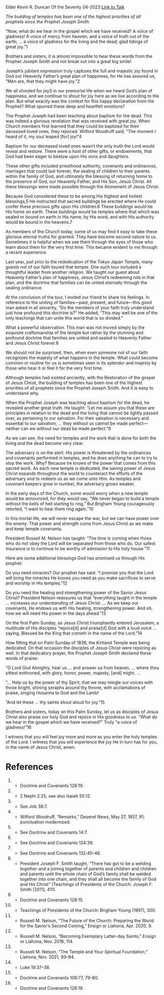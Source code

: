 Elder Kevin R. Duncan
Of the Seventy
04-2023
[Link to Talk](https://www.churchofjesuschrist.org/study/general-conference/2023/04/46duncan?lang=eng)

_The building of temples has been one of the highest priorities of all prophets since the Prophet Joseph Smith._

“Now, what do we hear in the gospel which we have received? A voice of gladness! A voice of mercy from heaven; and a voice of truth out of the earth; … a voice of gladness for the living and the dead; glad tidings of great joy.”1

Brothers and sisters, it is almost impossible to hear these words from the Prophet Joseph Smith and not break out into a great big smile!

Joseph’s jubilant expression truly captures the full and majestic joy found in God our Heavenly Father’s great plan of happiness, for He has assured us, “Men are, that they might have joy.”2

We all shouted for joy3 in our premortal life when we heard God’s plan of happiness, and we continue to shout for joy here as we live according to His plan. But what exactly was the context for this happy declaration from the Prophet? What spurred these deep and heartfelt emotions?

The Prophet Joseph had been teaching about baptism for the dead. This was indeed a glorious revelation that was received with great joy. When Church members first learned that they could be baptized for their deceased loved ones, they rejoiced. Wilford Woodruff said, “The moment I heard of it, my soul leaped [for] joy!”4

Baptism for our deceased loved ones wasn’t the only truth the Lord would reveal and restore. There were a host of other gifts, or endowments, that God had been eager to bestow upon His sons and daughters.

These other gifts included priesthood authority, covenants and ordinances, marriages that could last forever, the sealing of children to their parents within the family of God, and ultimately the blessing of returning home to the presence of God, our Heavenly Father, and His Son, Jesus Christ. All these blessings were made possible through the Atonement of Jesus Christ.

Because God considered these to be among His highest and holiest blessings,5 He instructed that sacred buildings be erected where He could confer these precious gifts upon His children.6 These buildings would be His home on earth. These buildings would be temples where that which was sealed or bound on earth in His name, by His word, and with His authority would be bound in the heavens.7

As members of the Church today, some of us may find it easy to take these glorious eternal truths for granted. They have become second nature to us. Sometimes it is helpful when we see them through the eyes of those who learn about them for the very first time. This became evident to me through a recent experience.

Last year, just prior to the rededication of the Tokyo Japan Temple, many guests not of our faith toured that temple. One such tour included a thoughtful leader from another religion. We taught our guest about Heavenly Father’s plan of happiness, Jesus Christ’s redeeming role in that plan, and the doctrine that families can be united eternally through the sealing ordinance.

At the conclusion of the tour, I invited our friend to share his feelings. In reference to the uniting of families—past, present, and future—this good man asked in all sincerity, “Do the members of your faith truly understand just how profound this doctrine is?” He added, “This may well be one of the only teachings that can unite this world that is so divided.”

What a powerful observation. This man was not moved simply by the exquisite craftsmanship of the temple but rather by the stunning and profound doctrine that families are united and sealed to Heavenly Father and Jesus Christ forever.8

We should not be surprised, then, when even someone not of our faith recognizes the majesty of what happens in the temple. What could become common or routine for us is sometimes seen in its splendor and majesty by those who hear it or feel it for the very first time.

Although temples had existed anciently, with the Restoration of the gospel of Jesus Christ, the building of temples has been one of the highest priorities of all prophets since the Prophet Joseph Smith. And it is easy to understand why.

When the Prophet Joseph was teaching about baptism for the dead, he revealed another great truth. He taught: “Let me assure you that these are principles in relation to the dead and the living that cannot be lightly passed over, as pertaining to our salvation. For their salvation is necessary and essential to our salvation, … they without us cannot be made perfect—neither can we without our dead be made perfect.”9

As we can see, the need for temples and the work that is done for both the living and the dead become very clear. 

The adversary is on the alert. His power is threatened by the ordinances and covenants performed in temples, and he does anything he can to try to stop the work. Why? Because he knows of the power that comes from this sacred work. As each new temple is dedicated, the saving power of Jesus Christ expands throughout the world to counteract the efforts of the adversary and to redeem us as we come unto Him. As temples and covenant keepers grow in number, the adversary grows weaker.

In the early days of the Church, some would worry when a new temple would be announced, for they would say, “We never began to build a temple without the bells of hell starting to ring.” But Brigham Young courageously retorted, “I want to hear them ring again.”10

In this mortal life, we will never escape the war, but we can have power over the enemy. That power and strength come from Jesus Christ as we make and keep temple covenants.

President Russell M. Nelson has taught: “The time is coming when those who do not obey the Lord will be separated from those who do. Our safest insurance is to continue to be worthy of admission to His holy house.”11

Here are some additional blessings God has promised us through His prophet:

Do you need miracles? Our prophet has said: “I promise you that the Lord will bring the miracles He knows you need as you make sacrifices to serve and worship in His temples.”12

Do you need the healing and strengthening power of the Savior Jesus Christ? President Nelson reassures us that “everything taught in the temple … increases our understanding of Jesus Christ. … As we keep our covenants, He endows us with His healing, strengthening power. And oh, how we will need His power in the days ahead.”13

On the first Palm Sunday, as Jesus Christ triumphantly entered Jerusalem, a multitude of His disciples “rejoice[d] and praise[d] God with a loud voice … saying, Blessed be the King that cometh in the name of the Lord.”14

How fitting that on Palm Sunday of 1836, the Kirtland Temple was being dedicated. On that occasion the disciples of Jesus Christ were rejoicing as well. In that dedicatory prayer, the Prophet Joseph Smith declared these words of praise:

“O Lord God Almighty, hear us … and answer us from heaven, … where thou sittest enthroned, with glory, honor, power, majesty, [and] might. …

“… Help us by the power of thy Spirit, that we may mingle our voices with those bright, shining seraphs around thy throne, with acclamations of praise, singing Hosanna to God and the Lamb!

“And let these … thy saints shout aloud for joy.”15

Brothers and sisters, today on this Palm Sunday, let us as disciples of Jesus Christ also praise our holy God and rejoice in His goodness to us. “What do we hear in the gospel which we have received?” Truly “a voice of gladness!”16

I witness that you will feel joy more and more as you enter the holy temples of the Lord. I witness that you will experience the joy He in turn has for you, in the name of Jesus Christ, amen.

# References
1. - Doctrine and Covenants 128:19.
2. - 2 Nephi 2:25; see also Isaiah 55:12.
3. - See Job 38:7.
4. - Wilford Woodruff, “Remarks,” Deseret News, May 27, 1857, 91; punctuation modernized.
5. - See Doctrine and Covenants 14:7.
6. - See Doctrine and Covenants 124:39.
7. - See Doctrine and Covenants 132:45–46.
8. - President Joseph F. Smith taught, “There has got to be a welding together and a joining together of parents and children and children and parents until the whole chain of God’s family shall be welded together into one chain, and they shall all become the family of God and His Christ” (Teachings of Presidents of the Church: Joseph F. Smith [2011], 411).
9. - Doctrine and Covenants 128:15.
10. - Teachings of Presidents of the Church: Brigham Young (1997), 300.
11. - Russell M. Nelson, “The Future of the Church: Preparing the World for the Savior’s Second Coming,” Ensign or Liahona, Apr. 2020, 9.
12. - Russell M. Nelson, “Becoming Exemplary Latter-day Saints,” Ensign or Liahona, Nov. 2018, 114.
13. - Russell M. Nelson, “The Temple and Your Spiritual Foundation,” Liahona, Nov. 2021, 93–94.
14. - Luke 19:37–38.
15. - Doctrine and Covenants 109:77, 79–80.
16. - Doctrine and Covenants 128:19.